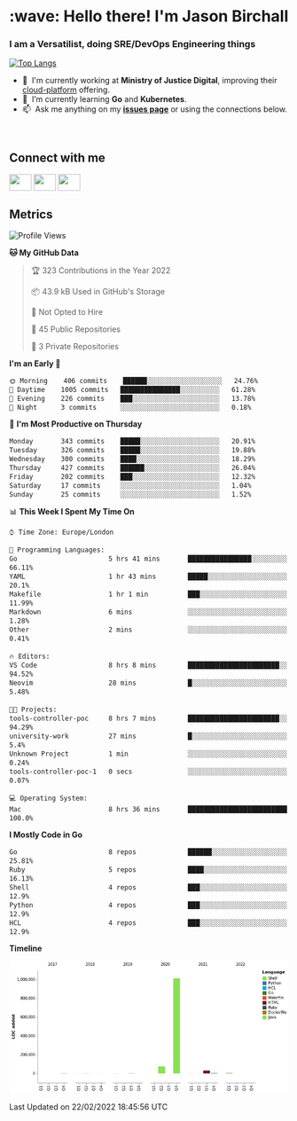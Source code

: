 <h1 align="left" id="jason-title">:wave: Hello there! I'm Jason Birchall</h1>
<h3 align="left">I am a Versatilist, doing SRE/DevOps Engineering things</h3>

[![Top Langs](https://github-readme-stats.vercel.app/api?username=jasonBirchall&show_icons=true&count_private=true&include_all_commits=true&theme=gruvbox)](https://github.com/anuraghazra/github-readme-stats)

- :office: &nbsp;I'm currently working at **Ministry of Justice Digital**, improving their [cloud-platform](https://github.com/ministryofjustice/cloud-platform) offering.
- :seedling: &nbsp;I’m currently learning **Go** and **Kubernetes**.
- :mailbox: &nbsp;Ask me anything on my **[issues page]** or using the connections below.


<br>

<h2>Connect with me</h2>
<p>
<a href="https://twitter.com/jsonBirchall" target="blank"><img align="center" src="https://cdn.jsdelivr.net/npm/simple-icons@3.0.1/icons/twitter.svg" alt="" height="30" width="40" /></a>
<a href="https://keybase.io/json0" target="blank"><img align="center" src="https://cdn.jsdelivr.net/npm/simple-icons@3.0.1/icons/keybase.svg" alt="" height="30" width="40" /></a>
<a href="https://www.reddit.com/user/kakorate" target="blank"><img align="center" src="https://cdn.jsdelivr.net/npm/simple-icons@3.0.1/icons/reddit.svg" alt="" height="30" width="40" /></a>
</p>

<h2>Metrics</h2>

<!--START_SECTION:waka-->
![Profile Views](http://img.shields.io/badge/Profile%20Views-1-blue)

**🐱 My GitHub Data** 

> 🏆 323 Contributions in the Year 2022
 > 
> 📦 43.9 kB Used in GitHub's Storage 
 > 
> 🚫 Not Opted to Hire
 > 
> 📜 45 Public Repositories 
 > 
> 🔑 3 Private Repositories  
 > 
**I'm an Early 🐤** 

```text
🌞 Morning    406 commits    ██████░░░░░░░░░░░░░░░░░░░   24.76% 
🌆 Daytime    1005 commits   ███████████████░░░░░░░░░░   61.28% 
🌃 Evening    226 commits    ███░░░░░░░░░░░░░░░░░░░░░░   13.78% 
🌙 Night      3 commits      ░░░░░░░░░░░░░░░░░░░░░░░░░   0.18%

```
📅 **I'm Most Productive on Thursday** 

```text
Monday       343 commits    █████░░░░░░░░░░░░░░░░░░░░   20.91% 
Tuesday      326 commits    █████░░░░░░░░░░░░░░░░░░░░   19.88% 
Wednesday    300 commits    ████░░░░░░░░░░░░░░░░░░░░░   18.29% 
Thursday     427 commits    ██████░░░░░░░░░░░░░░░░░░░   26.04% 
Friday       202 commits    ███░░░░░░░░░░░░░░░░░░░░░░   12.32% 
Saturday     17 commits     ░░░░░░░░░░░░░░░░░░░░░░░░░   1.04% 
Sunday       25 commits     ░░░░░░░░░░░░░░░░░░░░░░░░░   1.52%

```


📊 **This Week I Spent My Time On** 

```text
⌚︎ Time Zone: Europe/London

💬 Programming Languages: 
Go                       5 hrs 41 mins       ████████████████░░░░░░░░░   66.11% 
YAML                     1 hr 43 mins        █████░░░░░░░░░░░░░░░░░░░░   20.1% 
Makefile                 1 hr 1 min          ███░░░░░░░░░░░░░░░░░░░░░░   11.99% 
Markdown                 6 mins              ░░░░░░░░░░░░░░░░░░░░░░░░░   1.28% 
Other                    2 mins              ░░░░░░░░░░░░░░░░░░░░░░░░░   0.41%

🔥 Editors: 
VS Code                  8 hrs 8 mins        ███████████████████████░░   94.52% 
Neovim                   28 mins             █░░░░░░░░░░░░░░░░░░░░░░░░   5.48%

🐱‍💻 Projects: 
tools-controller-poc     8 hrs 7 mins        ███████████████████████░░   94.29% 
university-work          27 mins             █░░░░░░░░░░░░░░░░░░░░░░░░   5.4% 
Unknown Project          1 min               ░░░░░░░░░░░░░░░░░░░░░░░░░   0.24% 
tools-controller-poc-1   0 secs              ░░░░░░░░░░░░░░░░░░░░░░░░░   0.07%

💻 Operating System: 
Mac                      8 hrs 36 mins       █████████████████████████   100.0%

```

**I Mostly Code in Go** 

```text
Go                       8 repos             ██████░░░░░░░░░░░░░░░░░░░   25.81% 
Ruby                     5 repos             ████░░░░░░░░░░░░░░░░░░░░░   16.13% 
Shell                    4 repos             ███░░░░░░░░░░░░░░░░░░░░░░   12.9% 
Python                   4 repos             ███░░░░░░░░░░░░░░░░░░░░░░   12.9% 
HCL                      4 repos             ███░░░░░░░░░░░░░░░░░░░░░░   12.9%

```


**Timeline**

![Chart not found](https://raw.githubusercontent.com/jasonBirchall/jasonBirchall/main/charts/bar_graph.png) 


 Last Updated on 22/02/2022 18:45:56 UTC
<!--END_SECTION:waka-->

<!-- links -->

[issues page]: https://github.com/jasonBirchall/jasonBirchall/issues "jasonBirchall/issues"
